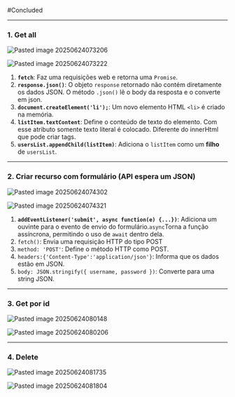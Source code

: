 #Concluded 

---
### **1. Get all**

![Pasted image 20250624073206](../../../attachments/Pasted%20image%2020250624073206.png)

![Pasted image 20250624073222](../../../attachments/Pasted%20image%2020250624073222.png)

1. **`fetch`**: Faz uma requisições web e retorna uma `Promise`.
2. **`response.json()`**: O objeto `response` retornado não contém diretamente os dados JSON. O método `.json()` lê o body da resposta e o converte em json.
3. **`document.createElement('li');`**: Um novo elemento HTML `<li>` é criado na memória. 
4. **`listItem.textContent`**: Define o conteúdo de texto do elemento. Com esse atributo somente texto literal é colocado. Diferente do innerHtml que pode criar tags. 
5. **`usersList.appendChild(listItem)`**: Adiciona o `listItem` como um **filho** de `usersList`.
---
### **2. Criar recurso com formulário (API espera um JSON)**

![Pasted image 20250624074302](../../../attachments/Pasted%20image%2020250624074302.png)

![Pasted image 20250624074321](../../../attachments/Pasted%20image%2020250624074321.png)

1. **`addEventListener('submit', async function(e) {...})`**: Adiciona um ouvinte para o evento de envio do formulário.`async`Torna a função assíncrona, permitindo o uso de `await` dentro dela.
2. `fetch()`: Envia uma requisição HTTP do tipo POST
3. `method: 'POST'`: Define o método HTTP como POST.
4. `headers:{'Content-Type':'application/json'}`: Informa que os dados estão em JSON.
5. `body: JSON.stringify({ username, password })`: Converte para uma string JSON.

---
### **3. Get por id**

![Pasted image 20250624080148](../../../attachments/Pasted%20image%2020250624080148.png)

![Pasted image 20250624080206](../../../attachments/Pasted%20image%2020250624080206.png)

---
### **4. Delete**

![Pasted image 20250624081735](../../../attachments/Pasted%20image%2020250624081735.png)

![Pasted image 20250624081804](../../../attachments/Pasted%20image%2020250624081804.png)

